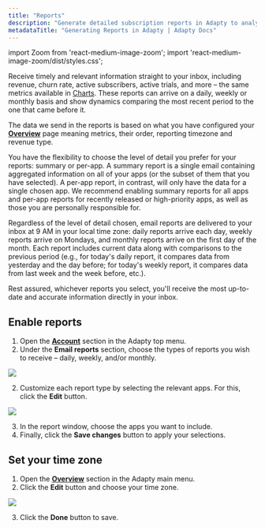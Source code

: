 ```yaml
---
title: "Reports"
description: "Generate detailed subscription reports in Adapty to analyze app revenue and user behavior."
metadataTitle: "Generating Reports in Adapty | Adapty Docs"
---
```


import Zoom from 'react-medium-image-zoom';
import 'react-medium-image-zoom/dist/styles.css';

Receive timely and relevant information straight to your inbox, including revenue, churn rate, active subscribers, active trials, and more – the same metrics available in  [Charts](analytics-charts). These reports can arrive on a daily, weekly or monthly basis and show dynamics comparing the most recent period to the one that came before it.

The data we send in the reports is based on what you have configured your [**Overview**](https://app.adapty.io/overview) page meaning metrics, their order, reporting timezone and revenue type.

You have the flexibility to choose the level of detail you prefer for your reports: summary or per-app. A summary report is a single email containing aggregated information on all of your apps (or the subset of them that you have selected). A per-app report, in contrast, will only have the data for a single chosen app. We recommend enabling summary reports for all apps and per-app reports for recently released or high-priority apps, as well as those you are personally responsible for.

Regardless of the level of detail chosen, email reports are delivered to your inbox at 9 AM in your local time zone: daily reports arrive each day, weekly reports arrive on Mondays, and monthly reports arrive on the first day of the month. Each report includes current data along with comparisons to the previous period (e.g., for today's daily report, it compares data from yesterday and the day before; for today's weekly report, it compares data from last week and the week before, etc.).

Rest assured, whichever reports you select, you'll receive the most up-to-date and accurate information directly in your inbox.

## Enable reports

1. Open the [**Account**](https://app.adapty.io/account) section in the Adapty top menu.
2. Under the **Email reports** section, choose the types of reports you wish to receive – daily, weekly, and/or monthly.


<Zoom>
  <img src={require('./img/bf5cdab-email_reports.webp').default}
  style={{
    border: '1px solid #727272', /* border width and color */
    width: '700px', /* image width */
    display: 'block', /* for alignment */
    margin: '0 auto' /* center alignment */
  }}
/>
</Zoom>





2. Customize each report type by selecting the relevant apps. For this, click the **Edit** button.


<Zoom>
  <img src={require('./img/ebe22ac-email_reports_apps.webp').default}
  style={{
    border: '1px solid #727272', /* border width and color */
    width: '700px', /* image width */
    display: 'block', /* for alignment */
    margin: '0 auto' /* center alignment */
  }}
/>
</Zoom>





3. In the report window, choose the apps you want to include.
4. Finally, click the **Save changes** button to apply your selections.

## Set your time zone

1. Open the [**Overview**](https://app.adapty.io/overview) section in the Adapty main menu.
2. Click the **Edit** button and choose your time zone.


<Zoom>
  <img src={require('./img/59ad3d8-time_zone.webp').default}
  style={{
    border: '1px solid #727272', /* border width and color */
    width: '700px', /* image width */
    display: 'block', /* for alignment */
    margin: '0 auto' /* center alignment */
  }}
/>
</Zoom>





3. Click the **Done** button to save.
